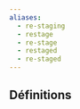 ```yaml
---
aliases:
  - re-staging
  - restage
  - re-stage
  - restaged
  - re-staged
---
```

## Définitions

